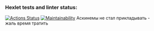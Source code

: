 ### Hexlet tests and linter status:
[![Actions Status](https://github.com/euhoo/python-project-49/actions/workflows/hexlet-check.yml/badge.svg)](https://github.com/euhoo/python-project-49/actions)
[![Maintainability](https://api.codeclimate.com/v1/badges/383d9cef121d4367b88e/maintainability)](https://codeclimate.com/github/euhoo/python-project-49/maintainability)
Аскинемы не стал прикладывать - жаль время тратить